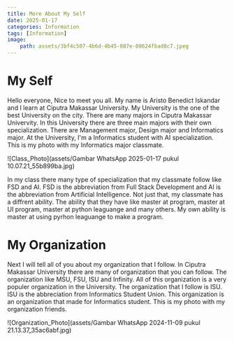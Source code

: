 ```yaml
---
title: More About My Self
date: 2025-01-17
categories: Information
tags: [Information]
image:
    path: assets/3bf4c507-4b6d-4b45-887e-00624fbad8c7.jpeg
---
```


# My Self
Hello everyone, Nice to meet you all. My name is Aristo Benedict Iskandar and I learn at Ciputra Makassar University. My University is the one of the best University on the city. There are many majors in Ciputra Makassar Univervity. In this University there are three main majors with their own specialization. There are Management major, Design major and Informatics major. At the University, I'm a Informatics student with AI specialization. This is my photo with my Informatics major classmate.

![Class_Photo](assets/Gambar WhatsApp 2025-01-17 pukul 10.07.21_55b899ba.jpg)

In my class there many type of specialization that my classmate follow like FSD and AI. FSD is the abbreviation from Full Stack Development and AI is the abbreviation from Artificial Intelligence. Not just that, my classmate has a diffrent ability. The ability that they have like master at program, master at UI program, master at python leaguange and many others. My own ability is master at using pyrhon leaguange to make a program. 

# My Organization
Next I will tell all of you about my organization that I follow. In Ciputra Makassar University there are many of organization that you can follow. The organization like MSU, FSU, ISU and Infinity. All of this organization is a very populer organization in the University. The organization that I follow is ISU. ISU is the abbreciation from Informatics Student Union. This organization is an organization that made for Informatics student. This is my photo with my organization friends.

![Organization_Photo](assets/Gambar WhatsApp 2024-11-09 pukul 21.13.37_35ac6abf.jpg)

